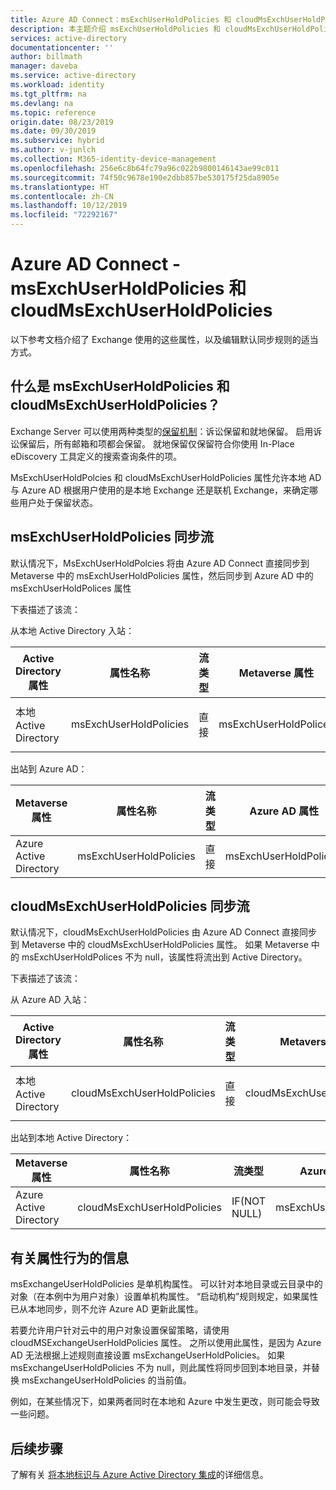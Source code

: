 ```yaml
---
title: Azure AD Connect：msExchUserHoldPolicies 和 cloudMsExchUserHoldPolicies | Microsoft Docs
description: 本主题介绍 msExchUserHoldPolicies 和 cloudMsExchUserHoldPolicies 属性的属性行为
services: active-directory
documentationcenter: ''
author: billmath
manager: daveba
ms.service: active-directory
ms.workload: identity
ms.tgt_pltfrm: na
ms.devlang: na
ms.topic: reference
origin.date: 08/23/2019
ms.date: 09/30/2019
ms.subservice: hybrid
ms.author: v-junlch
ms.collection: M365-identity-device-management
ms.openlocfilehash: 256e6c8b64fc79a96c022b9800146143ae99c011
ms.sourcegitcommit: 74f50c9678e190e2dbb857be530175f25da8905e
ms.translationtype: HT
ms.contentlocale: zh-CN
ms.lasthandoff: 10/12/2019
ms.locfileid: "72292167"
---
```

# <a name="azure-ad-connect---msexchuserholdpolicies-and-cloudmsexchuserholdpolicies"></a>Azure AD Connect - msExchUserHoldPolicies 和 cloudMsExchUserHoldPolicies
以下参考文档介绍了 Exchange 使用的这些属性，以及编辑默认同步规则的适当方式。

## <a name="what-are-msexchuserholdpolicies-and-cloudmsexchuserholdpolicies"></a>什么是 msExchUserHoldPolicies 和 cloudMsExchUserHoldPolicies？
Exchange Server 可以使用两种类型的[保留机制](https://docs.microsoft.com/Exchange/policy-and-compliance/holds/holds?view=exchserver-2019)：诉讼保留和就地保留。 启用诉讼保留后，所有邮箱和项都会保留。  就地保留仅保留符合你使用 In-Place eDiscovery 工具定义的搜索查询条件的项。

MsExchUserHoldPolcies 和 cloudMsExchUserHoldPolicies 属性允许本地 AD 与 Azure AD 根据用户使用的是本地 Exchange 还是联机 Exchange，来确定哪些用户处于保留状态。

## <a name="msexchuserholdpolicies-synchronization-flow"></a>msExchUserHoldPolicies 同步流
默认情况下，MsExchUserHoldPolcies 将由 Azure AD Connect 直接同步到 Metaverse 中的 msExchUserHoldPolicies 属性，然后同步到 Azure AD 中的 msExchUserHoldPolices 属性

下表描述了该流：

从本地 Active Directory 入站：

|Active Directory 属性|属性名称|流类型|Metaverse 属性|同步规则|
|-----|-----|-----|-----|-----|
|本地 Active Directory|msExchUserHoldPolicies|直接|msExchUserHoldPolices|In from AD - User Exchange|

出站到 Azure AD：

|Metaverse 属性|属性名称|流类型|Azure AD 属性|同步规则|
|-----|-----|-----|-----|-----|
|Azure Active Directory|msExchUserHoldPolicies|直接|msExchUserHoldPolicies|Out to AAD - UserExchangeOnline|

## <a name="cloudmsexchuserholdpolicies-synchronization-flow"></a>cloudMsExchUserHoldPolicies 同步流
默认情况下，cloudMsExchUserHoldPolicies 由 Azure AD Connect 直接同步到 Metaverse 中的 cloudMsExchUserHoldPolicies 属性。 如果 Metaverse 中的 msExchUserHoldPolices 不为 null，该属性将流出到 Active Directory。

下表描述了该流：

从 Azure AD 入站：

|Active Directory 属性|属性名称|流类型|Metaverse 属性|同步规则|
|-----|-----|-----|-----|-----|
|本地 Active Directory|cloudMsExchUserHoldPolicies|直接|cloudMsExchUserHoldPolicies|In from AAD - User Exchange|

出站到本地 Active Directory：

|Metaverse 属性|属性名称|流类型|Azure AD 属性|同步规则|
|-----|-----|-----|-----|-----|
|Azure Active Directory|cloudMsExchUserHoldPolicies|IF(NOT NULL)|msExchUserHoldPolicies|Out to AD - UserExchangeOnline|

## <a name="information-on-the-attribute-behavior"></a>有关属性行为的信息
msExchangeUserHoldPolicies 是单机构属性。  可以针对本地目录或云目录中的对象（在本例中为用户对象）设置单机构属性。  “启动机构”规则规定，如果属性已从本地同步，则不允许 Azure AD 更新此属性。

若要允许用户针对云中的用户对象设置保留策略，请使用 cloudMSExchangeUserHoldPolicies 属性。 之所以使用此属性，是因为 Azure AD 无法根据上述规则直接设置 msExchangeUserHoldPolicies。  如果 msExchangeUserHoldPolicies 不为 null，则此属性将同步回到本地目录，并替换 msExchangeUserHoldPolicies 的当前值。

例如，在某些情况下，如果两者同时在本地和 Azure 中发生更改，则可能会导致一些问题。  

## <a name="next-steps"></a>后续步骤
了解有关 [将本地标识与 Azure Active Directory 集成](whatis-hybrid-identity.md)的详细信息。

